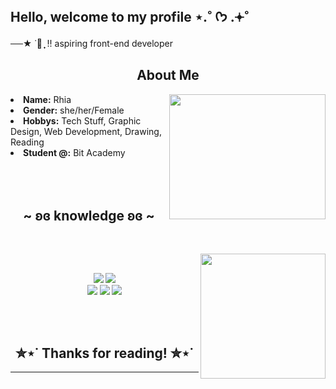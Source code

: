 
## Hello, welcome to my profile ⋆.˚ ᡣ𐭩 .𖥔˚

──★ ˙🧷 ̟ !! aspiring front-end developer

<div>
<h2 align="center"> About Me </h2>
  <div align="center">
<img src="https://www.icegif.com/wp-content/uploads/2021/12/icegif-258.gif" width="250" height="200" align="right">
  </div> 
<li>
 <b>Name:</b> Rhia </li>
<li>
<b>Gender:</b> she/her/Female
</li>
<li>
<b>Hobbys:</b> Tech Stuff, Graphic Design, Web Development, Drawing, Reading
</li>
<li>
<b>Student @:</b> Bit Academy
</li>
<br><br><br>
</div>
<div>
<h2 align="center">            ~ ʚɞ knowledge ʚɞ ~</h2>
 <br><p>
  <div align="center">
<img src="https://i.pinimg.com/originals/91/1d/e0/911de0090570b96a9b1e6ae12b84f895.gif" width="200" height="200" align="right">
  </div>
</div>
<div>
  <br>
<p align="center"><img src="https://img.shields.io/badge/html5%20-%23E34F26.svg?&style=for-the-badge&logo=html5&logoColor=white"/> <img src="https://img.shields.io/badge/css3%20-%231572B6.svg?&style=for-the-badge&logo=css3&logoColor=white"/><br>
 <img src="https://img.shields.io/badge/node.js%20-%2343853D.svg?&style=for-the-badge&logo=node.js&logoColor=white"/> <img src="https://img.shields.io/badge/javascript%20-%23323330.svg?&style=for-the-badge&logo=javascript&logoColor=%23F7DF1E"/> <img src="https://img.shields.io/badge/git%20-%23F05033.svg?&style=for-the-badge&logo=git&logoColor=white"/> <br><br>
</p>
<br>

<h2 align="center">  ✮⋆˙ Thanks for reading! ✮⋆˙ </h2>
<div align="center">
</div>
<hr>
</div>
</div>
    </center>
</body>
